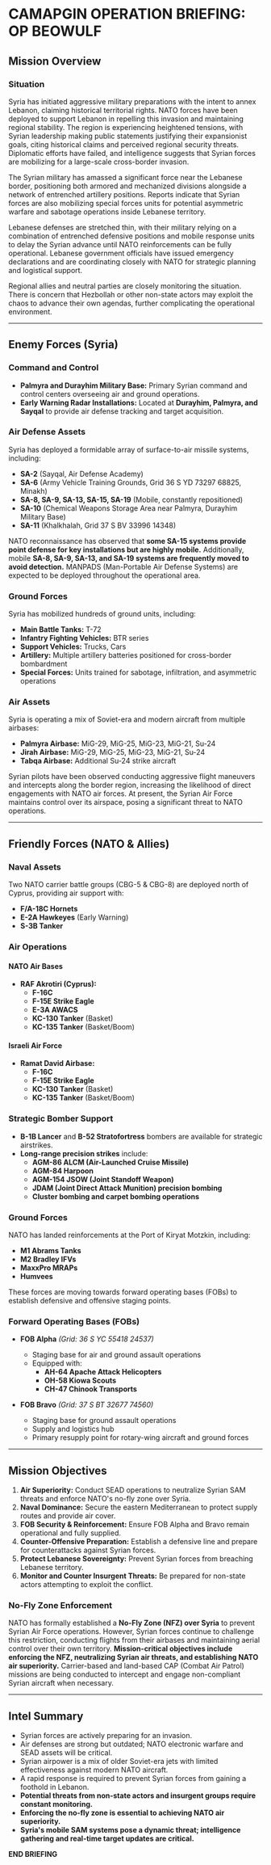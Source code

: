 # CAMAPGIN OPERATION BRIEFING: OP BEOWULF

## **Mission Overview**

### **Situation**
Syria has initiated aggressive military preparations with the intent to annex Lebanon, claiming historical territorial rights. NATO forces have been deployed to support Lebanon in repelling this invasion and maintaining regional stability. The region is experiencing heightened tensions, with Syrian leadership making public statements justifying their expansionist goals, citing historical claims and perceived regional security threats. Diplomatic efforts have failed, and intelligence suggests that Syrian forces are mobilizing for a large-scale cross-border invasion.

The Syrian military has amassed a significant force near the Lebanese border, positioning both armored and mechanized divisions alongside a network of entrenched artillery positions. Reports indicate that Syrian forces are also mobilizing special forces units for potential asymmetric warfare and sabotage operations inside Lebanese territory.

Lebanese defenses are stretched thin, with their military relying on a combination of entrenched defensive positions and mobile response units to delay the Syrian advance until NATO reinforcements can be fully operational. Lebanese government officials have issued emergency declarations and are coordinating closely with NATO for strategic planning and logistical support.

Regional allies and neutral parties are closely monitoring the situation. There is concern that Hezbollah or other non-state actors may exploit the chaos to advance their own agendas, further complicating the operational environment.

---

## **Enemy Forces (Syria)**

### **Command and Control**
- **Palmyra and Durayhim Military Base:** Primary Syrian command and control centers overseeing air and ground operations.
- **Early Warning Radar Installations:** Located at **Durayhim, Palmyra, and Sayqal** to provide air defense tracking and target acquisition.

### **Air Defense Assets**
Syria has deployed a formidable array of surface-to-air missile systems, including:
- **SA-2** (Sayqal, Air Defense Academy)
- **SA-6** (Army Vehicle Training Grounds, Grid 36 S YD 73297 68825, Minakh)
- **SA-8, SA-9, SA-13, SA-15, SA-19** (Mobile, constantly repositioned)
- **SA-10** (Chemical Weapons Storage Area near Palmyra, Durayhim Military Base)
- **SA-11** (Khalkhalah, Grid 37 S BV 33996 14348)

NATO reconnaissance has observed that **some SA-15 systems provide point defense for key installations but are highly mobile.** Additionally, mobile **SA-8, SA-9, SA-13, and SA-19 systems are frequently moved to avoid detection.** MANPADS (Man-Portable Air Defense Systems) are expected to be deployed throughout the operational area.

### **Ground Forces**
Syria has mobilized hundreds of ground units, including:
- **Main Battle Tanks:** T-72
- **Infantry Fighting Vehicles:** BTR series
- **Support Vehicles:** Trucks, Cars
- **Artillery:** Multiple artillery batteries positioned for cross-border bombardment
- **Special Forces:** Units trained for sabotage, infiltration, and asymmetric operations

### **Air Assets**
Syria is operating a mix of Soviet-era and modern aircraft from multiple airbases:
- **Palmyra Airbase:** MiG-29, MiG-25, MiG-23, MiG-21, Su-24
- **Jirah Airbase:** MiG-29, MiG-25, MiG-23, MiG-21, Su-24
- **Tabqa Airbase:** Additional Su-24 strike aircraft

Syrian pilots have been observed conducting aggressive flight maneuvers and intercepts along the border region, increasing the likelihood of direct engagements with NATO air forces. At present, the Syrian Air Force maintains control over its airspace, posing a significant threat to NATO operations.

---

## **Friendly Forces (NATO & Allies)**

### **Naval Assets**
Two NATO carrier battle groups (CBG-5 & CBG-8) are deployed north of Cyprus, providing air support with:
- **F/A-18C Hornets**
- **E-2A Hawkeyes** (Early Warning)
- **S-3B Tanker**

### **Air Operations**
#### **NATO Air Bases**
- **RAF Akrotiri (Cyprus):**
  - **F-16C**
  - **F-15E Strike Eagle**
  - **E-3A AWACS**
  - **KC-130 Tanker** (Basket)
  - **KC-135 Tanker** (Basket/Boom)

#### **Israeli Air Force**
- **Ramat David Airbase:**
  - **F-16C**
  - **F-15E Strike Eagle**
  - **KC-130 Tanker** (Basket)
  - **KC-135 Tanker** (Basket/Boom)

### **Strategic Bomber Support**
- **B-1B Lancer** and **B-52 Stratofortress** bombers are available for strategic airstrikes.
- **Long-range precision strikes** include:
  - **AGM-86 ALCM (Air-Launched Cruise Missile)**
  - **AGM-84 Harpoon**
  - **AGM-154 JSOW (Joint Standoff Weapon)**
  - **JDAM (Joint Direct Attack Munition) precision bombing**
  - **Cluster bombing and carpet bombing operations**

### **Ground Forces**
NATO has landed reinforcements at the Port of Kiryat Motzkin, including:
- **M1 Abrams Tanks**
- **M2 Bradley IFVs**
- **MaxxPro MRAPs**
- **Humvees**

These forces are moving towards forward operating bases (FOBs) to establish defensive and offensive staging points.

### **Forward Operating Bases (FOBs)**
- **FOB Alpha** *(Grid: 36 S YC 55418 24537)*
  - Staging base for air and ground assault operations
  - Equipped with:
    - **AH-64 Apache Attack Helicopters**
    - **OH-58 Kiowa Scouts**
    - **CH-47 Chinook Transports**

- **FOB Bravo** *(Grid: 37 S BT 32677 74560)*
  - Staging base for ground assault operations
  - Supply and logistics hub
  - Primary resupply point for rotary-wing aircraft and ground forces

---

## **Mission Objectives**
1. **Air Superiority:** Conduct SEAD operations to neutralize Syrian SAM threats and enforce NATO's no-fly zone over Syria.
2. **Naval Dominance:** Secure the eastern Mediterranean to protect supply routes and provide air cover.
3. **FOB Security & Reinforcement:** Ensure FOB Alpha and Bravo remain operational and fully supplied.
4. **Counter-Offensive Preparation:** Establish a defensive line and prepare for counterattacks against Syrian forces.
5. **Protect Lebanese Sovereignty:** Prevent Syrian forces from breaching Lebanese territory.
6. **Monitor and Counter Insurgent Threats:** Be prepared for non-state actors attempting to exploit the conflict.

### **No-Fly Zone Enforcement**
NATO has formally established a **No-Fly Zone (NFZ) over Syria** to prevent Syrian Air Force operations. However, Syrian forces continue to challenge this restriction, conducting flights from their airbases and maintaining aerial control over their own territory. **Mission-critical objectives include enforcing the NFZ, neutralizing Syrian air threats, and establishing NATO air superiority.** Carrier-based and land-based CAP (Combat Air Patrol) missions are being conducted to intercept and engage non-compliant Syrian aircraft when necessary.

---

## **Intel Summary**
- Syrian forces are actively preparing for an invasion.
- Air defenses are strong but outdated; NATO electronic warfare and SEAD assets will be critical.
- Syrian airpower is a mix of older Soviet-era jets with limited effectiveness against modern NATO aircraft.
- A rapid response is required to prevent Syrian forces from gaining a foothold in Lebanon.
- **Potential threats from non-state actors and insurgent groups require constant monitoring.**
- **Enforcing the no-fly zone is essential to achieving NATO air superiority.**
- **Syria's mobile SAM systems pose a dynamic threat; intelligence gathering and real-time target updates are critical.**

**END BRIEFING**